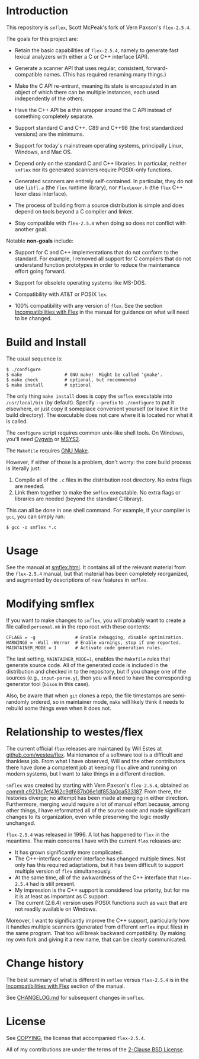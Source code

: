 # Introduction

This repository is `smflex`, Scott McPeak's fork of Vern Paxson's
`flex-2.5.4`.

The goals for this project are:

* Retain the basic capabilities of `flex-2.5.4`, namely to generate fast
  lexical analyzers with either a C or C++ interface (API).

* Generate a scanner API that uses regular, consistent,
  forward-compatible names.  (This has required renaming many things.)

* Make the C API re-entrant, meaning its state is encapsulated in an
  object of which there can be multiple instances, each used
  independently of the others.

* Have the C++ API be a thin wrapper around the C API instead of
  something completely separate.

* Support standard C and C++.  C89 and C++98 (the first standardized
  versions) are the minimums.

* Support for today's mainstream operating systems, principally Linux,
  Windows, and Mac OS.

* Depend only on the standard C and C++ libraries.  In particular,
  neither `smflex` nor its generated scanners require POSIX-only
  functions.

* Generated scanners are entirely self-contained.  In particular, they
  do not use `libfl.a` (the `flex` runtime library), nor
  `FlexLexer.h` (the `flex` C++ lexer class interface).

* The process of building from a source distribution is simple and does
  depend on tools beyond a C compiler and linker.

* Stay compatible with `flex-2.5.4` when doing so does not conflict with
  another goal.

Notable **non-goals** include:

* Support for C and C++ implementations that do not conform to the
  standard.  For example, I removed all support for C compilers that
  do not understand function prototypes in order
  to reduce the maintenance effort going forward.

* Support for obsolete operating systems like MS-DOS.

* Compatibility with AT&T or POSIX `lex`.

* 100% compatibility with any version of `flex`.  See the section
  [Incompatibilities with Flex](https://htmlpreview.github.io/?https://github.com/smcpeak/smflex/blob/smflex/smflex.html#incompatibilities-with-flex)
  in the manual for guidance on what will need to be changed.

# Build and Install

The usual sequence is:

```
$ ./configure
$ make                # GNU make!  Might be called 'gmake'.
$ make check          # optional, but recommended
$ make install        # optional
```

The only thing `make install` does is copy the `smflex` executable into
`/usr/local/bin` (by default).  Specify `--prefix` to `./configure`
to put it elsewhere, or just copy it someplace convenient yourself
(or leave it in the build directory).
The executable does not care where it is located nor what it is
called.

The `configure` script requires common unix-like shell tools.  On
Windows, you'll need [Cygwin](https://www.cygwin.com/) or
[MSYS2](https://www.msys2.org/).

The `Makefile` requires [GNU Make](https://www.gnu.org/software/make/).

However, if either of those is a problem, don't worry: the core build
process is literally just:

1. Compile all of the `.c` files in the distribution root directory.
   No extra flags are needed.
2. Link them together to make the `smflex` executable.  No extra
   flags or libraries are needed (beyond the standard C library).

This can all be done in one shell command.  For example, if your
compiler is `gcc`, you can simply run:

```
$ gcc -o smflex *.c
```

# Usage

See the manual at [smflex.html](https://htmlpreview.github.io/?https://github.com/smcpeak/smflex/blob/smflex/smflex.html).  It contains all of the
relevant material from the <code>flex-2.5.4</code> manual, but that
material has been completely reorganized, and augmented by descriptions
of new features in <code>smflex</code>.

# Modifying smflex

If you want to make changes to `smflex`, you will probably want to
create a file called `personal.mk` in the repo root with these
contents:

```
CFLAGS = -g               # Enable debugging, disable optimization.
WARNINGS = -Wall -Werror  # Enable warnings, stop if one reported.
MAINTAINER_MODE = 1       # Activate code generation rules.
```

The last setting, `MAINTAINER_MODE=1`, enables the `Makefile` rules
that generate source code.  All of the generated code is included
in the distribution and checked in to the repository, but if you
change one of the sources (e.g., `input-parse.y`), then you will need
to have the corresponding generator tool (`bison` in this case).

Also, be aware that when `git` clones a repo, the file timestamps
are semi-randomly ordered, so in maintainer mode, `make` will likely
think it needs to rebuild some things even when it does not.

# Relationship to westes/flex

The current official `flex` releases are maintaned by Will Estes at
[github.com/westes/flex](https://github.com/westes/flex).  Maintenance
of a software tool is a difficult and thankless job.  From what I have
observed, Will and the other contributors there have done a competent
job at keeping `flex` alive and running on modern systems, but I want
to take things in a different direction.

`smflex` was created by starting with Vern Paxson's `flex-2.5.4`,
obtained as
[commit c9213c7ef4162c9df687b06e1df853a0ca533187](https://github.com/westes/flex/commit/c9213c7ef4162c9df687b06e1df853a0ca533187).
From there, the histories diverge; no attempt has been made at
merging in either direction.  Furthermore, merging would require a
lot of manual effort because, among other things, I have reformatted
all of the source code and made significant changes to its organization,
even while preserving the logic mostly unchanged.

`flex-2.5.4` was released in 1996.  A lot has happened to `flex` in the
meantime.  The main concerns I have with the current `flex` releases are:

* It has grown significantly more complicated.
* The C++-interface scanner interface has changed multiple times.
  Not only has this required adaptations, but it has been difficult
  to support multiple version of `flex` simultaneously.
* At the same time, all of the awkwardness of the C++ interface that
  `flex-2.5.4` had is still present.
* My impression is the C++ support is considered low priority, but
  for me it is at least as important as C support.
* The current (2.6.4) version uses POSIX functions such as `wait` that
  are not readily available on Windows.

Moreover, I want to significantly improve the C++ support, particularly
how it handles multiple scanners (generated from different `smflex` input
files) in the same program.  That too will
break backward compatibility.  By making my own fork and giving it a
new name, that can be clearly communicated.

# Change history

The best summary of what is different in `smflex` versus `flex-2.5.4` is in the
[Incompatibilities with Flex](https://htmlpreview.github.io/?https://github.com/smcpeak/smflex/blob/smflex/smflex.html#incompatibilities-with-flex)
section of the manual.

See [CHANGELOG.md](CHANGELOG.md) for subsequent changes in `smflex`.

# License

See [COPYING](COPYING), the license that accompanied `flex-2.5.4`.

All of my contributions are under the terms of the
[2-Clause BSD License](https://opensource.org/licenses/BSD-2-Clause).
